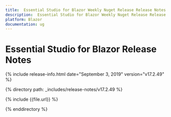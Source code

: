 ```yaml
---
title:  Essential Studio for Blazor Weekly Nuget Release Release Notes  
description:  Essential Studio for Blazor Weekly Nuget Release Release Notes  
platform: Blazor
documentation: ug
---
```


#  Essential Studio for Blazor  Release Notes  

{% include release-info.html date="September 3, 2019"  version="v17.2.49" %} 

{% directory path: _includes/release-notes/v17.2.49 %}

{% include {{file.url}} %}

{% enddirectory %}

